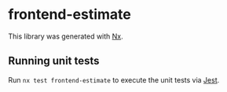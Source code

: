 # frontend-estimate

This library was generated with [Nx](https://nx.dev).

## Running unit tests

Run `nx test frontend-estimate` to execute the unit tests via [Jest](https://jestjs.io).

